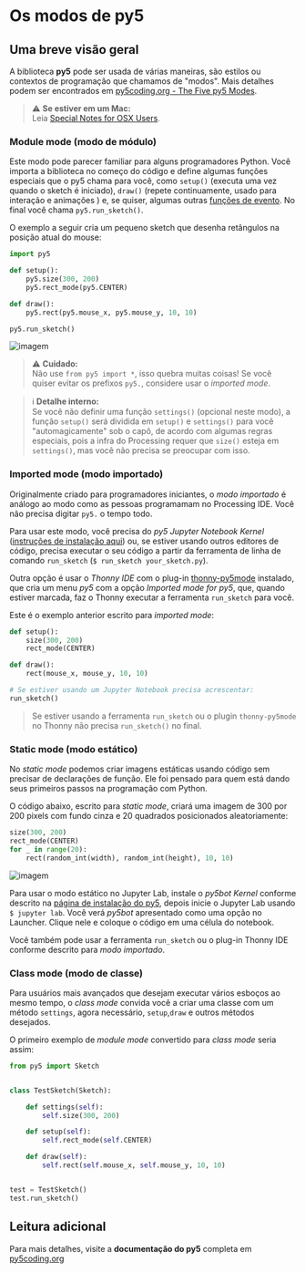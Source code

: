 # Os modos de py5

## Uma breve visão geral

A biblioteca **py5** pode ser usada de várias maneiras, são estilos ou contextos de programação que chamamos de "modos". Mais detalhes podem ser encontrados em [py5coding.org - The Five py5 Modes](http://py5coding.org/content/py5_modes.html).

> ⚠️ **Se estiver em um Mac:**<br>
> Leia [Special Notes for OSX Users](http://py5coding.org/content/osx_users.html).

### Module mode (modo de módulo)

Este modo pode parecer familiar para alguns programadores Python. Você importa a biblioteca no começo do código e define algumas funções especiais que o py5 chama para você, como `setup()` (executa uma vez quando o sketch é iniciado), `draw()` (repete continuamente, usado para interação e animações ) e, se quiser, algumas outras [funções de evento](http://py5coding.org/reference/sketch.html). No final você chama `py5.run_sketch()`.

O exemplo a seguir cria um pequeno sketch que desenha retângulos na posição atual do mouse:

```python
import py5

def setup():
    py5.size(300, 200)
    py5.rect_mode(py5.CENTER)

def draw():
    py5.rect(py5.mouse_x, py5.mouse_y, 10, 10)

py5.run_sketch()
```

![imagem](https://user-images.githubusercontent.com/3694604/201694987-f78a4856-1329-4693-a312-4ab3402fe689.png)

> ⚠️ **Cuidado:**<br>
> Não use `from py5 import *`, isso quebra muitas coisas! Se você quiser evitar os prefixos `py5.`, considere usar o *imported mode*.

> ℹ️ **Detalhe interno:**<br>
> Se você não definir uma função `settings()` (opcional neste modo), a função `setup()` será dividida em `setup()` e `settings()` para você "automagicamente" sob o capô, de acordo com algumas regras especiais, pois a infra do Processing requer que `size()` esteja em `settings()`, mas você não precisa se preocupar com isso.

### Imported mode (modo importado)

Originalmente criado para programadores iniciantes, o *modo importado* é análogo ao modo como as pessoas programamam no Processing IDE. Você não precisa digitar `py5.` o tempo todo.

Para usar este modo, você precisa do *py5 Jupyter Notebook Kernel* ([instruções de instalação aqui](http://py5coding.org/content/install.html)) ou, se estiver usando outros editores de código, precisa executar o seu código a partir da ferramenta de linha de comando `run_sketch` (`$ run_sketch your_sketch.py`).

Outra opção é usar o *Thonny IDE* com o plug-in [thonny-py5mode](https://github.com/tabreturn/thonny-py5mode/) instalado, que cria um menu *py5* com a opção *Imported mode for py5*, que, quando estiver marcada, faz o Thonny executar a ferramenta `run_sketch` para você.

Este é o exemplo anterior escrito para *imported mode*:

``` python
def setup():
    size(300, 200)
    rect_mode(CENTER)

def draw():
    rect(mouse_x, mouse_y, 10, 10)

# Se estiver usando um Jupyter Notebook precisa acrescentar:
run_sketch()
```

> Se estiver usando a ferramenta `run_sketch` ou o plugin `thonny-py5mode` no Thonny não precisa `run_sketch()` no final.

### Static mode (modo estático)

No *static mode* podemos criar imagens estáticas usando código sem precisar de declarações de função. Ele foi pensado para quem está dando seus primeiros passos na programação com Python.

O código abaixo, escrito para *static mode*, criará uma imagem de 300 por 200 pixels com fundo cinza e 20 quadrados posicionados aleatoriamente:

``` python
size(300, 200)
rect_mode(CENTER)
for _ in range(20):
    rect(random_int(width), random_int(height), 10, 10)
```

![imagem](https://user-images.githubusercontent.com/3694604/201693378-ccce119a-29ca-4569-bebc-1a3ec2f4c4da.png)

Para usar o modo estático no Jupyter Lab, instale o *py5bot Kernel* conforme descrito na [página de instalação do py5](http://py5coding.org/content/install.html), depois inicie o Jupyter Lab usando `$ jupyter lab`. Você verá *py5bot* apresentado como uma opção no Launcher. Clique nele e coloque o código em uma célula do notebook.

Você também pode usar a ferramenta `run_sketch` ou o plug-in Thonny IDE conforme descrito para *modo importado*.

### Class mode (modo de classe)

Para usuários mais avançados que desejam executar vários esboços ao mesmo tempo, o *class mode* convida você a criar uma classe com um método `settings`, agora necessário, `setup`,`draw` e outros métodos desejados.

O primeiro exemplo de *module mode* convertido para *class mode* seria assim:

``` python
from py5 import Sketch


class TestSketch(Sketch):

    def settings(self):
        self.size(300, 200)

    def setup(self):
        self.rect_mode(self.CENTER)

    def draw(self):
        self.rect(self.mouse_x, self.mouse_y, 10, 10)


test = TestSketch()
test.run_sketch()
```

## Leitura adicional

Para mais detalhes, visite a **documentação do py5** completa em [py5coding.org](https://py5coding.org)

